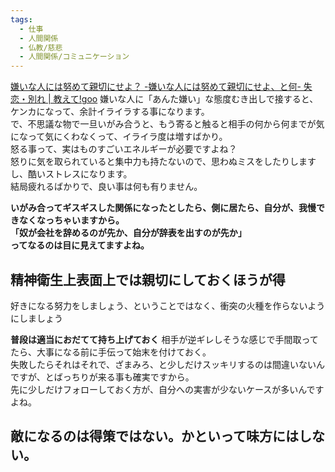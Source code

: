 ```yaml
---
tags:
  - 仕事
  - 人間関係
  - 仏教/慈悲
  - 人間関係/コミュニケーション
---
```

[嫌いな人には努めて親切にせよ？ -嫌いな人には努めて親切にせよ、と何- 失恋・別れ | 教えて!goo](https://oshiete.goo.ne.jp/qa/7154176.html)
嫌いな人に「あんた嫌い」な態度むき出しで接すると、ケンカになって、余計イライラする事になります。  
で、不思議な物で一旦いがみ合うと、もう寄ると触ると相手の何から何までが気になって気にくわなくって、イライラ度は増すばかり。  
怒る事って、実はものすごいエネルギーが必要ですよね？  
怒りに気を取られていると集中力も持たないので、思わぬミスをしたりしますし、酷いストレスになります。  
結局疲れるばかりで、良い事は何も有りません。

**いがみ合ってギスギスした関係になったとしたら、側に居たら、自分が、我慢できなくなっちゃいますから。  
「奴が会社を辞めるのが先か、自分が辞表を出すのが先か」  
ってなるのは目に見えてますよね。**

## 精神衛生上表面上では親切にしておくほうが得

好きになる努力をしましょう、ということではなく、衝突の火種を作らないようにしましょう

**普段は適当におだてて持ち上げておく**
相手が逆ギレしそうな感じで手間取ってたら、大事になる前に手伝って始末を付けておく。  
失敗したらそれはそれで、ざまみろ、と少しだけスッキリするのは間違いないんですが、とばっちりが来る事も確実ですから。  
先に少しだけフォローしておく方が、自分への実害が少ないケースが多いんですよね。

## 敵になるのは得策ではない。かといって味方にはしない。
